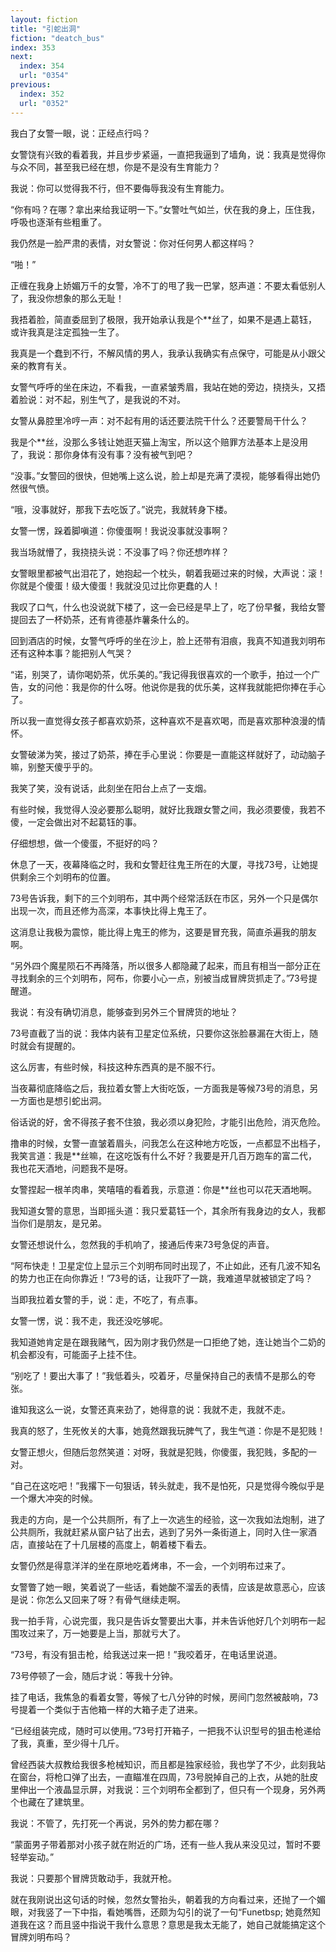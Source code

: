 ```yaml
---
layout: fiction
title: "引蛇出洞"
fiction: "deatch_bus"
index: 353
next:
  index: 354
  url: "0354"
previous:
  index: 352
  url: "0352"
---
```

我白了女警一眼，说：正经点行吗？

女警饶有兴致的看着我，并且步步紧逼，一直把我逼到了墙角，说：我真是觉得你与众不同，甚至我已经在想，你是不是没有生育能力？

我说：你可以觉得我不行，但不要侮辱我没有生育能力。

“你有吗？在哪？拿出来给我证明一下。”女警吐气如兰，伏在我的身上，压住我，呼吸也逐渐有些粗重了。

我仍然是一脸严肃的表情，对女警说：你对任何男人都这样吗？

“啪！”

正缠在我身上娇媚万千的女警，冷不丁的甩了我一巴掌，怒声道：不要太看低别人了，我没你想象的那么无耻！

我捂着脸，简直委屈到了极限，我开始承认我是个**丝了，如果不是遇上葛钰，或许我真是注定孤独一生了。

我真是一个蠢到不行，不解风情的男人，我承认我确实有点保守，可能是从小跟父亲的教育有关。

女警气呼呼的坐在床边，不看我，一直紧皱秀眉，我站在她的旁边，挠挠头，又捂着脸说：对不起，别生气了，是我说的不对。

女警从鼻腔里冷哼一声：对不起有用的话还要法院干什么？还要警局干什么？

我是个**丝，没那么多钱让她逛天猫上淘宝，所以这个赔罪方法基本上是没用了，我说：那你身体有没有事？没有被气到吧？

“没事。”女警回的很快，但她嘴上这么说，脸上却是充满了漠视，能够看得出她仍然很气愤。

“哦，没事就好，那我下去吃饭了。”说完，我就转身下楼。

女警一愣，跺着脚嗔道：你傻蛋啊！我说没事就没事啊？

我当场就懵了，我挠挠头说：不没事了吗？你还想咋样？

女警眼里都被气出泪花了，她抱起一个枕头，朝着我砸过来的时候，大声说：滚！你就是个傻蛋！级大傻蛋！我就没见过比你更蠢的人！

我叹了口气，什么也没说就下楼了，这一会已经是早上了，吃了份早餐，我给女警提回去了一杯奶茶，还有肯德基炸薯条什么的。

回到酒店的时候，女警气呼呼的坐在沙上，脸上还带有泪痕，我真不知道我刘明布还有这种本事？能把别人气哭？

“诺，别哭了，请你喝奶茶，优乐美的。”我记得我很喜欢的一个歌手，拍过一个广告，女的问他：我是你的什么呀。他说你是我的优乐美，这样我就能把你捧在手心了。

所以我一直觉得女孩子都喜欢奶茶，这种喜欢不是喜欢喝，而是喜欢那种浪漫的情怀。

女警破涕为笑，接过了奶茶，捧在手心里说：你要是一直能这样就好了，动动脑子嘛，别整天傻乎乎的。

我笑了笑，没有说话，此刻坐在阳台上点了一支烟。

有些时候，我觉得人没必要那么聪明，就好比我跟女警之间，我必须要傻，我若不傻，一定会做出对不起葛钰的事。

仔细想想，做一个傻蛋，不挺好的吗？

休息了一天，夜幕降临之时，我和女警赶往鬼王所在的大厦，寻找73号，让她提供剩余三个刘明布的位置。

73号告诉我，剩下的三个刘明布，其中两个经常活跃在市区，另外一个只是偶尔出现一次，而且还修为高深，本事快比得上鬼王了。

这消息让我极为震惊，能比得上鬼王的修为，这要是冒充我，简直杀遍我的朋友啊。

“另外四个魔星陨石不再降落，所以很多人都隐藏了起来，而且有相当一部分正在寻找剩余的三个刘明布，阿布，你要小心一点，别被当成冒牌货抓走了。”73号提醒道。

我说：有没有确切消息，能够查到另外三个冒牌货的地址？

73号直截了当的说：我体内装有卫星定位系统，只要你这张脸暴漏在大街上，随时就会有提醒的。

这么厉害，有些时候，科技这种东西真的是不服不行。

当夜幕彻底降临之后，我拉着女警上大街吃饭，一方面我是等候73号的消息，另一方面也是想引蛇出洞。

俗话说的好，舍不得孩子套不住狼，我必须以身犯险，才能引出危险，消灭危险。

撸串的时候，女警一直皱着眉头，问我怎么在这种地方吃饭，一点都显不出档子，我笑言道：我是**丝嘛，在这吃饭有什么不好？我要是开几百万跑车的富二代，我也花天酒地，问题我不是呀。

女警捏起一根羊肉串，笑嘻嘻的看着我，示意道：你是**丝也可以花天酒地啊。

我知道女警的意思，当即摇头道：我只爱葛钰一个，其余所有我身边的女人，我都当你们是朋友，是兄弟。

女警还想说什么，忽然我的手机响了，接通后传来73号急促的声音。

“阿布快走！卫星定位上显示三个刘明布同时出现了，不止如此，还有几波不知名的势力也正在向你靠近！”73号的话，让我吓了一跳，我难道早就被锁定了吗？

当即我拉着女警的手，说：走，不吃了，有点事。

女警一愣，说：我不走，我还没吃够呢。

我知道她肯定是在跟我赌气，因为刚才我仍然是一口拒绝了她，连让她当个二奶的机会都没有，可能面子上挂不住。

“别吃了！要出大事了！”我低着头，咬着牙，尽量保持自己的表情不是那么的夸张。

谁知我这么一说，女警还真来劲了，她得意的说：我就不走，我就不走。

我真的怒了，生死攸关的大事，她竟然跟我玩脾气了，我生气道：你是不是犯贱！

女警正想火，但随后忽然笑道：对呀，我就是犯贱，你傻蛋，我犯贱，多配的一对。

“自己在这吃吧！”我撂下一句狠话，转头就走，我不是怕死，只是觉得今晚似乎是一个爆大冲突的时候。

我走的方向，是一个公共厕所，有了上一次逃生的经验，这一次我如法炮制，进了公共厕所，我就赶紧从窗户钻了出去，逃到了另外一条街道上，同时入住一家酒店，直接站在了十几层楼的高度上，朝着楼下看去。

女警仍然是得意洋洋的坐在原地吃着烤串，不一会，一个刘明布过来了。

女警瞥了她一眼，笑着说了一些话，看她酸不溜丢的表情，应该是故意恶心，应该是说：你怎么又回来了呀？有骨气继续走啊。

我一拍手背，心说完蛋，我只是告诉女警要出大事，并未告诉他好几个刘明布一起围攻过来了，万一她要是上当，那就亏大了。

“73号，有没有狙击枪，给我送过来一把！”我咬着牙，在电话里说道。

73号停顿了一会，随后才说：等我十分钟。

挂了电话，我焦急的看着女警，等候了七八分钟的时候，房间门忽然被敲响，73号提着一个类似于吉他箱一样的大箱子走了进来。

“已经组装完成，随时可以使用。”73号打开箱子，一把我不认识型号的狙击枪递给了我，真重，至少得十几斤。

曾经西装大叔教给我很多枪械知识，而且都是独家经验，我也学了不少，此刻我站在窗台，将枪口弹了出去，一直瞄准在四周，73号脱掉自己的上衣，从她的肚皮里伸出一个液晶显示屏，对我说：三个刘明布全都到了，但只有一个现身，另外两个也藏在了建筑里。

我说：不管了，先打死一个再说，另外的势力都在哪？

“蒙面男子带着那对小孩子就在附近的广场，还有一些人我从来没见过，暂时不要轻举妄动。”

我说：只要那个冒牌货敢动手，我就开枪。

就在我刚说出这句话的时候，忽然女警抬头，朝着我的方向看过来，还抛了一个媚眼，对我竖了一下中指，看她嘴唇，还颇为勾引的说了一句“Funetbsp;   她竟然知道我在这？而且竖中指说干我什么意思？意思是我太无能了，她自己就能搞定这个冒牌刘明布吗？